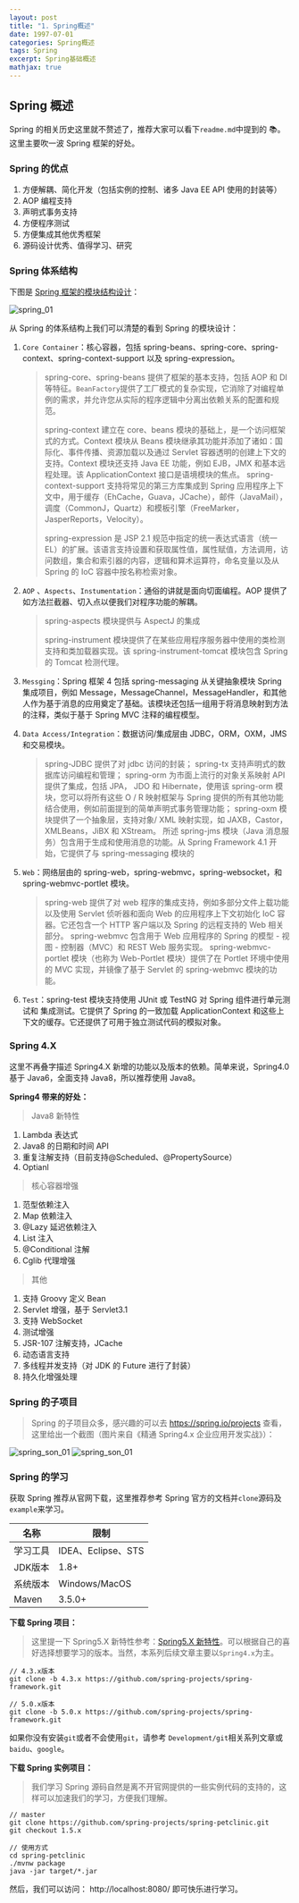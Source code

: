 ```yaml
---
layout: post
title: "1. Spring概述"
date: 1997-07-01
categories: Spring概述
tags: Spring
excerpt: Spring基础概述
mathjax: true
---
```


## Spring 概述

Spring 的相关历史这里就不赘述了，推荐大家可以看下`readme.md`中提到的 📚。这里主要吹一波 Spring 框架的好处。

### Spring 的优点

1. 方便解耦、简化开发（包括实例的控制、诸多 Java EE API 使用的封装等）
2. AOP 编程支持
3. 声明式事务支持
4. 方便程序测试
5. 方便集成其他优秀框架
6. 源码设计优秀、值得学习、研究

### Spring 体系结构

下图是 [Spring 框架的模块结构设计](https://docs.spring.io/spring/docs/4.3.22.RELEASE/spring-framework-reference/htmlsingle/#overview-modules)：

![spring_01](../../../images/spring/spring_01.jpg)

从 Spring 的体系结构上我们可以清楚的看到 Spring 的模块设计：

1. `Core Container`：核心容器，包括 spring-beans、spring-core、spring-context、spring-context-support 以及 spring-expression。

   > spring-core、spring-beans 提供了框架的基本支持，包括 AOP 和 DI 等特征。`BeanFactory`提供了工厂模式的复杂实现，它消除了对编程单例的需求，并允许您从实际的程序逻辑中分离出依赖关系的配置和规范。
   >
   > spring-context 建立在 core、beans 模块的基础上，是一个访问框架式的方式。Context 模块从 Beans 模块继承其功能并添加了诸如：国际化、事件传播、资源加载以及通过 Servlet 容器透明的创建上下文的支持。Context 模块还支持 Java EE 功能，例如 EJB，JMX 和基本远程处理。该 ApplicationContext 接口是语境模块的焦点。 spring-context-support 支持将常见的第三方库集成到 Spring 应用程序上下文中，用于缓存（EhCache，Guava，JCache），邮件（JavaMail），调度（CommonJ，Quartz）和模板引擎（FreeMarker，JasperReports，Velocity）。
   >
   > spring-expression 是 JSP 2.1 规范中指定的统一表达式语言（统一 EL）的扩展。该语言支持设置和获取属性值，属性赋值，方法调用，访问数组，集合和索引器的内容，逻辑和算术运算符，命名变量以及从 Spring 的 IoC 容器中按名称检索对象。

2. `AOP` 、`Aspects`、`Instumentation`：通俗的讲就是面向切面编程。AOP 提供了如方法拦截器、切入点以便我们对程序功能的解耦。

   > spring-aspects 模块提供与 AspectJ 的集成
   >
   > spring-instrument 模块提供了在某些应用程序服务器中使用的类检测支持和类加载器实现。该 spring-instrument-tomcat 模块包含 Spring 的 Tomcat 检测代理。

3. `Messging`：Spring 框架 4 包括 spring-messaging 从关键抽象模块 Spring 集成项目，例如 Message，MessageChannel，MessageHandler，和其他人作为基于消息的应用奠定了基础。该模块还包括一组用于将消息映射到方法的注释，类似于基于 Spring MVC 注释的编程模型。

4. `Data Access/Integration`：数据访问/集成层由 JDBC，ORM，OXM，JMS 和交易模块。

   > spring-JDBC 提供了对 jdbc 访问的封装；
   > spring-tx 支持声明式的数据库访问编程和管理；
   > spring-orm 为市面上流行的对象关系映射 API 提供了集成，包括 JPA， JDO 和 Hibernate，使用该 spring-orm 模块，您可以将所有这些 O / R 映射框架与 Spring 提供的所有其他功能结合使用，例如前面提到的简单声明式事务管理功能；
   > spring-oxm 模块提供了一个抽象层，支持对象/ XML 映射实现，如 JAXB，Castor，XMLBeans，JiBX 和 XStream。
   > 所述 spring-jms 模块（Java 消息服务）包含用于生成和使用消息的功能。从 Spring Framework 4.1 开始，它提供了与 spring-messaging 模块的

5. `Web`：网络层由的 spring-web，spring-webmvc，spring-websocket，和 spring-webmvc-portlet 模块。

   > spring-web 提供了对 web 程序的集成支持，例如多部分文件上载功能以及使用 Servlet 侦听器和面向 Web 的应用程序上下文初始化 IoC 容器。它还包含一个 HTTP 客户端以及 Spring 的远程支持的 Web 相关部分。
   > spring-webmvc 包含用于 Web 应用程序的 Spring 的模型 - 视图 - 控制器（MVC）和 REST Web 服务实现。
   > spring-webmvc-portlet 模块（也称为 Web-Portlet 模块）提供了在 Portlet 环境中使用的 MVC 实现，并镜像了基于 Servlet 的 spring-webmvc 模块的功能。

6. `Test`：spring-test 模块支持使用 JUnit 或 TestNG 对 Spring 组件进行单元测试和 集成测试。它提供了 Spring 的一致加载 ApplicationContext 和这些上下文的缓存。它还提供了可用于独立测试代码的模拟对象。

### Spring 4.X

这里不再叠字描述 Spring4.X 新增的功能以及版本的依赖。简单来说，Spring4.0 基于 Java6，全面支持 Java8，所以推荐使用 Java8。

**Spring4 带来的好处：**

> Java8 新特性

1. Lambda 表达式
2. Java8 的日期和时间 API
3. 重复注解支持（目前支持@Scheduled、@PropertySource）
4. Optianl

> 核心容器增强

1. 范型依赖注入
2. Map 依赖注入
3. @Lazy 延迟依赖注入
4. List 注入
5. @Conditional 注解
6. Cglib 代理增强

> 其他

1. 支持 Groovy 定义 Bean
2. Servlet 增强，基于 Servlet3.1
3. 支持 WebSocket
4. 测试增强
5. JSR-107 注解支持，JCache
6. 动态语言支持
7. 多线程并发支持（对 JDK 的 Future 进行了封装）
8. 持久化增强处理

### Spring 的子项目

> Spring 的子项目众多，感兴趣的可以去 https://spring.io/projects 查看，这里给出一个截图（图片来自《精通 Spring4.x 企业应用开发实战》）：

![spring_son_01](../../../images/spring/spring_son_01.png)
![spring_son_01](../../../images/spring/spring_son_02.png)

### Spring 的学习

获取 Spring 推荐从官网下载，这里推荐参考 Spring 官方的文档并`clone`源码及`example`来学习。

| 名称     | 限制               |
| -------- | ------------------ |
| 学习工具 | IDEA、Eclipse、STS |
| JDK版本  | 1.8+               |
| 系统版本 | Windows/MacOS      |
| Maven    | 3.5.0+             |

**下载 Spring 项目：**

> 这里提一下 Spring5.X 新特性参考：[Spring5.X 新特性](https://www.jianshu.com/p/cebc3cf0bec0)。可以根据自己的喜好选择想要学习的版本。当然，本系列后续文章主要以`Spring4.x`为主。

```
// 4.3.x版本
git clone -b 4.3.x https://github.com/spring-projects/spring-framework.git

// 5.0.x版本
git clone -b 5.0.x https://github.com/spring-projects/spring-framework.git
```

如果你没有安装`git`或者不会使用`git`，请参考 `Development/git`相关系列文章或`baidu`、`google`。

**下载 Spring 实例项目：**

> 我们学习 Spring 源码自然是离不开官网提供的一些实例代码的支持的，这样可以加速我们的学习，方便我们理解。

```
// master
git clone https://github.com/spring-projects/spring-petclinic.git
git checkout 1.5.x

// 使用方式
cd spring-petclinic
./mvnw package
java -jar target/*.jar
```

然后，我们可以访问： http://localhost:8080/ 即可快乐进行学习。

